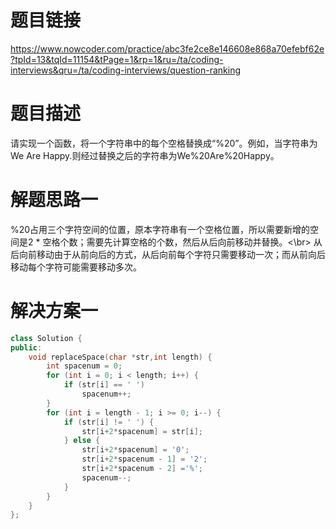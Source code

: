 题目链接
===
https://www.nowcoder.com/practice/abc3fe2ce8e146608e868a70efebf62e?tpId=13&tqId=11154&tPage=1&rp=1&ru=/ta/coding-interviews&qru=/ta/coding-interviews/question-ranking

题目描述
===
请实现一个函数，将一个字符串中的每个空格替换成“%20”。例如，当字符串为We Are Happy.则经过替换之后的字符串为We%20Are%20Happy。

解题思路一
===
%20占用三个字符空间的位置，原本字符串有一个空格位置，所以需要新增的空间是2 * 空格个数；需要先计算空格的个数，然后从后向前移动并替换。<\br>
从后向前移动由于从前向后的方式，从后向前每个字符只需要移动一次；而从前向后移动每个字符可能需要移动多次。

解决方案一
===
```cpp
class Solution {
public:
	void replaceSpace(char *str,int length) {
        int spacenum = 0;
        for (int i = 0; i < length; i++) {
            if (str[i] == ' ')
                spacenum++;
        }
        for (int i = length - 1; i >= 0; i--) {
            if (str[i] != ' ') {
                str[i+2*spacenum] = str[i];
            } else {
                str[i+2*spacenum] = '0';
                str[i+2*spacenum - 1] = '2';
                str[i+2*spacenum - 2] ='%';
                spacenum--;
            }
        }
	}
};
```

